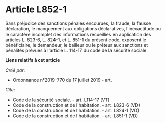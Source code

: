 # Article L852-1

Sans préjudice des sanctions pénales encourues, la fraude, la fausse déclaration, le manquement aux obligations déclaratives,
l'inexactitude ou le caractère incomplet des informations recueillies en application des articles L. 823-6, L. 824-1, et L.
851-1 du présent code, exposent le bénéficiaire, le demandeur, le bailleur ou le prêteur aux sanctions et pénalités prévues à
l'article L. 114-17 du code de la sécurité sociale.

**Liens relatifs à cet article**

_Créé par_:

  - Ordonnance n°2019-770 du 17 juillet 2019 - art.

_Cite_:

  - Code de la sécurité sociale. - art. L114-17 (VT)
  - Code de la construction et de l'habitation. - art. L823-6 (VD)
  - Code de la construction et de l'habitation. - art. L824-1 (VD)
  - Code de la construction et de l'habitation. - art. L851-1 (VD)
